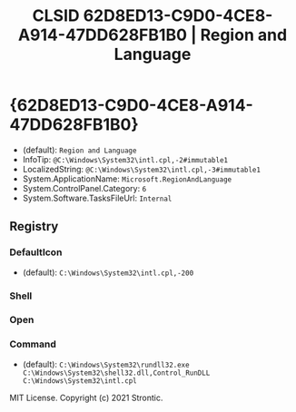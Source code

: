 ﻿---
title: "CLSID 62D8ED13-C9D0-4CE8-A914-47DD628FB1B0 | Region and Language"
excerpt: What is COM-Object CLSID 62D8ED13-C9D0-4CE8-A914-47DD628FB1B0?
---

# {62D8ED13-C9D0-4CE8-A914-47DD628FB1B0}

* (default): `Region and Language`
* InfoTip: `@C:\Windows\System32\intl.cpl,-2#immutable1`
* LocalizedString: `@C:\Windows\System32\intl.cpl,-3#immutable1`
* System.ApplicationName: `Microsoft.RegionAndLanguage`
* System.ControlPanel.Category: `6`
* System.Software.TasksFileUrl: `Internal`

## Registry


### DefaultIcon

* (default): `C:\Windows\System32\intl.cpl,-200`

### Shell


### Open


### Command

* (default): `C:\Windows\System32\rundll32.exe C:\Windows\System32\shell32.dll,Control_RunDLL C:\Windows\System32\intl.cpl`

MIT License. Copyright (c) 2021 Strontic.



